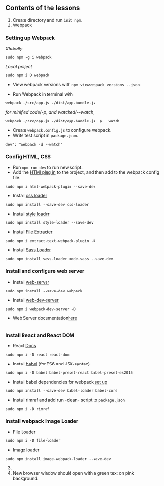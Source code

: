 ## Contents of the lessons

1. Create directory and run `init npm`.
2. Webpack
### Setting up Webpack
_Globally_ 
```
sudo npm -g i webpack
```
_Local project_
```
sudo npm i D webpack
```
 * View webpack versions with `npm viewwebpack versions --json`  

 * Run Webpack in terminal with
 ```
 webpack ./src/app.js ./dist/app.bundle.js
 ```
 _for minified code(-p) and watched(--watch)_
 ```
 webpack ./src/app.js ./dist/app.bundle.js -p --watch
 ```
 * Create `webpack.config.js` to configure webpack.
 * Write test script in `package.json`.
 ```
 dev": "webpack -d --watch" 
 ```
 ### Config HTML, CSS
 * Run `npm run dev` to run new script.
 * Add the [HTMl plug in](https://github.com/jantimon/html-webpack-plugin) to the project, and then add to the webpack config file.
 ```
 sudo npm i html-webpack-plugin --save-dev
 ```
 * Install [css loader](https://www.npmjs.com/package/css-loader)
 ```
 sudo npm install --save-dev css-loader
 ```
 * Install [style loader](https://www.npmjs.com/package/style-loader)
 ```
 sudo npm install style-loader --save-dev
 ```
 * Install [File Extracter](https://www.npmjs.com/package/extract-text-webpack-plugin)
 ```
 sudo npm i extract-text-webpack-plugin -D
 ```
 * Install [Sass Loader](https://www.npmjs.com/package/sass-loader)
 ```
 sudo npm install sass-loader node-sass --save-dev
 ```
 ### Install and configure web server
 * Install [web-server](https://www.npmjs.com/package/webpack)
 ```
 sudo npm install --save-dev webpack
 ```
 * Install [web-dev-server](https://www.npmjs.com/package/webpack-dev-server)
 ```
 sudo npm i webpack-dev-server -D
 ```
 * Web Server documentation[here](https://webpack.js.org/configuration/dev-server/#devserver)
 ```
 ```
 ### Install React and React DOM
 * React [Docs](https://reactjs.org/docs/try-react.html)
 ```
 sudo npm i -D react react-dom 
 ```
 * Install [babel](https://babeljs.io/) (for ES6 and JSX-syntax)
 ```
 sudo npm i -D babel babel-preset-react babel-preset-es2015
 ```
 * Install babel dependencies for webpack [set up](https://babeljs.io/docs/setup/#installation)
 ```
 sudo npm install --save-dev babel-loader babel-core
 ```
 * Install rimraf and add run -clean- script to `package.json`
 ```
 sudo npm i -D rimraf
 ```
 ### Install webpack Image Loader
 * File Loader
 ```
 sudo npm i -D file-loader 
 ```
 * Image loader
 ```
 sudo npm install image-webpack-loader --save-dev
 ```



3. 
4. New browser window should open with a green text on pink background.
